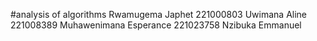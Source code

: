 #analysis of algorithms 
Rwamugema  Japhet      221000803
Uwimana Aline          221008389
Muhawenimana Esperance 221023758
Nzibuka Emmanuel    
